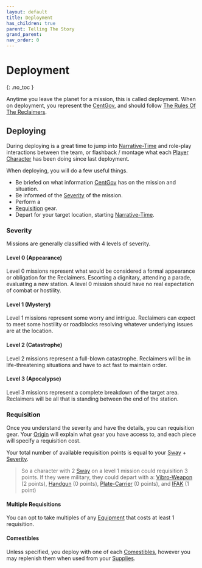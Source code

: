 ```yaml
---
layout: default
title: Deployment
has_children: true
parent: Telling The Story
grand_parent:
nav_order: 0
---
```


# Deployment

{: .no_toc }

Anytime you leave the planet for a mission, this is called deployment. When on deployment, you represent the [CentGov](Game/Terms-And-Jargon#CentGov), and should follow [The Rules Of The Reclaimers](Game/Lore#The%20Rules%20Of%20The%20Reclaimers).

## Deploying

During deploying is a great time to jump into [Narrative-Time](Game/Core/Narrative-Time) and role-play interactions between the team, or flashback / montage what each [Player Character](Game/Core/Terminology#Player%20Character) has been doing since last deployment.

When deploying, you will do a few useful things.

- Be briefed on what information [CentGov](Game/Terms-And-Jargon#CentGov) has on the mission and situation.
- Be informed of the [Severity](#Severity) of the mission.
- Perform a
- [Requisition](#Requisition) gear.
- Depart for your target location, starting [Narrative-Time](Game/Core/Narrative-Time).

### Severity

Missions are generally classified with 4 levels of severity.

#### Level 0 (Appearance)

Level 0 missions represent what would be considered a formal appearance or obligation for the Reclaimers. Escorting a dignitary, attending a parade, evaluating a new station. A level 0 mission should have no real expectation of combat or hostility.

#### Level 1 (Mystery)

Level 1 missions represent some worry and intrigue. Reclaimers can expect to meet some hostility or roadblocks resolving whatever underlying issues are at the location.

#### Level 2 (Catastrophe)

Level 2 missions represent a full-blown catastrophe. Reclaimers will be in life-threatening situations and have to act fast to maintain order.

#### Level 3 (Apocalypse)

Level 3 missions represent a complete breakdown of the target area. Reclaimers will be all that is standing between the end of the station.

### Requisition

Once you understand the severity and have the details, you can requisition gear.
Your [Origin](Game/Creating-A-Reclaimer#Origin) will explain what gear you have access to, and each piece will specify a requisition cost.

Your total number of available requisition points is equal to your [Sway](Game/Blocks/Sway) + [Severity](#Severity).

> So a character with 2 [Sway](Game/Blocks/Sway) on a level 1 mission could requisition 3 points. If they were military, they could depart with a: [Vibro-Weapon](Game/Blocks/Vibro-Weapon) (2 points), [Handgun](Game/Blocks/Handgun) (0 points), [Plate-Carrier](Game/Blocks/Plate-Carrier) (0 points), and [IFAK](Game/Blocks/IFAK) (1 point)

#### Multiple Requisitions

You can opt to take multiples of any [Equipment](Game/Core/Equipment) that costs at least 1 requisition.

#### Comestibles

Unless specified, you deploy with one of each [Comestibles](Game/Core/Blocks/Comestibles), however you may replenish them when used from your [Supplies](Game/Blocks/Supplies).
